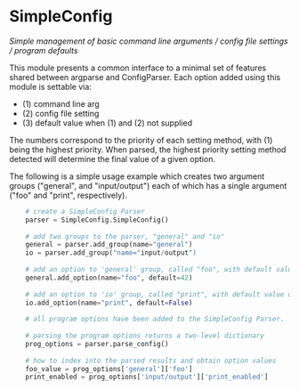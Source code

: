 SimpleConfig
============
*Simple management of basic command line arguments / config file settings / 
program defaults*

This module presents a common interface to a minimal set of features shared
between argparse and ConfigParser.  Each option added using this module is
settable via:
 - (1) command line arg
 - (2) config file setting
 - (3) default value when (1) and (2) not supplied

The numbers correspond to the priority of each setting method, with (1) 
being the highest priority.  When parsed, the highest priority setting method
detected will determine the final  value of a given option.

The following is a simple usage example which creates two argument groups
("general", and "input/output") each of which has a single argument ("foo" and
"print", respectively).
```python
    # create a SimpleConfig Parser
    parser = SimpleConfig.SimpleConfig()
    
    # add two groups to the parser, "general" and "io"
    general = parser.add_group(name="general")
    io = parser.add_group("name="input/output")
    
    # add an option to 'general' group, called "foo", with default value of 42
    general.add_option(name="foo", default=42)
    
    # add an option to 'io' group, called "print", with default value of False
    io.add_option(name="print", default=False)
    
    # all program options have been added to the SimpleConfig Parser.
    
    # parsing the program options returns a two-level dictionary
    prog_options = parser.parse_config()
    
    # how to index into the parsed results and obtain option values
    foo_value = prog_options['general']['foo']
    print_enabled = prog_options['input/output']['print_enabled']
```

